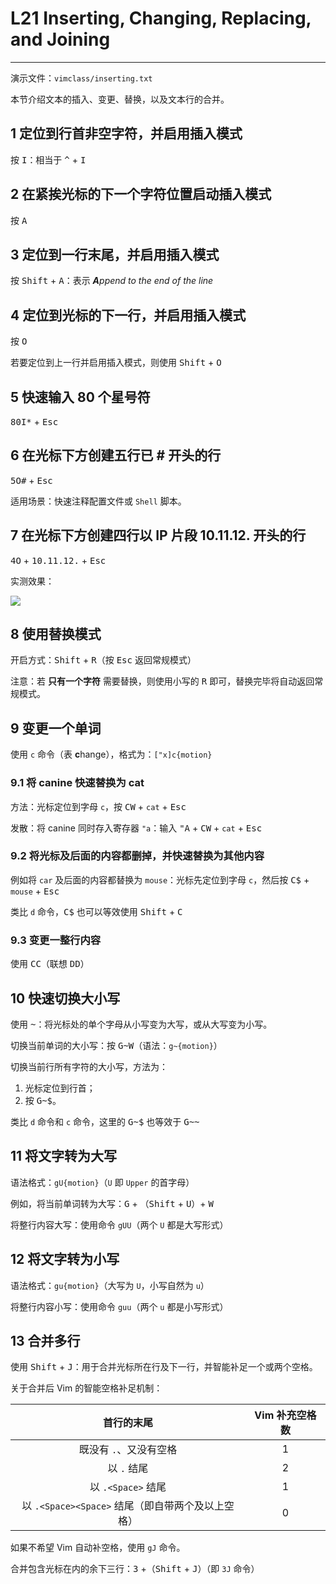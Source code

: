 # L21 Inserting, Changing, Replacing, and Joining
---

演示文件：`vimclass/inserting.txt`

本节介绍文本的插入、变更、替换，以及文本行的合并。



## 1 定位到行首非空字符，并启用插入模式

按 <kbd>I</kbd>：相当于 <kbd>^</kbd> + <kbd>I</kbd>



## 2 在紧挨光标的下一个字符位置启动插入模式

按 <kbd>A</kbd>



## 3 定位到一行末尾，并启用插入模式

按 <kbd>Shift</kbd> + <kbd>A</kbd>：表示 ***A**ppend to the end of the line*



## 4 定位到光标的下一行，并启用插入模式

按 <kbd>O</kbd>

若要定位到上一行并启用插入模式，则使用 <kbd>Shift</kbd> + <kbd>O</kbd>



## 5 快速输入 80 个星号符

<kbd>8</kbd><kbd>0</kbd><kbd>I</kbd><kbd>*</kbd> + <kbd>Esc</kbd>



## 6 在光标下方创建五行已 # 开头的行

<kbd>5</kbd><kbd>O</kbd><kbd>#</kbd> + <kbd>Esc</kbd>

适用场景：快速注释配置文件或 `Shell` 脚本。



## 7 在光标下方创建四行以 IP 片段 10.11.12. 开头的行

<kbd>4</kbd><kbd>O</kbd> + <kbd>10.11.12.</kbd> + <kbd>Esc</kbd>

实测效果：

![](../../masterJsFp2/assets/21-1.png)



## 8 使用替换模式

开启方式：<kbd>Shift</kbd> + <kbd>R</kbd>（按 <kbd>Esc</kbd> 返回常规模式）

注意：若 **只有一个字符** 需要替换，则使用小写的 <kbd>R</kbd> 即可，替换完毕将自动返回常规模式。



## 9 变更一个单词

使用 `c` 命令（表 **c**hange），格式为：`["x]c{motion}`



### 9.1 将 canine 快速替换为 cat

方法：光标定位到字母 `c`，按 <kbd>C</kbd><kbd>W</kbd> + `cat` + <kbd>Esc</kbd>

发散：将 canine 同时存入寄存器 `"a`：输入 <kbd>"</kbd><kbd>A</kbd> + <kbd>C</kbd><kbd>W</kbd> + `cat` + <kbd>Esc</kbd>



### 9.2 将光标及后面的内容都删掉，并快速替换为其他内容

例如将 `car` 及后面的内容都替换为 `mouse`：光标先定位到字母 `c`，然后按 <kbd>C</kbd><kbd>$</kbd> + `mouse` + <kbd>Esc</kbd>

类比 `d` 命令，<kbd>C</kbd><kbd>$</kbd> 也可以等效使用 <kbd>Shift</kbd> + <kbd>C</kbd>



### 9.3 变更一整行内容

使用 <kbd>C</kbd><kbd>C</kbd>（联想 <kbd>D</kbd><kbd>D</kbd>）



## 10 快速切换大小写

使用 <kbd>~</kbd>：将光标处的单个字母从小写变为大写，或从大写变为小写。

切换当前单词的大小写：按 <kbd>G</kbd><kbd>~</kbd><kbd>W</kbd>（语法：`g~{motion}`）

切换当前行所有字符的大小写，方法为：

1. 光标定位到行首；
2. 按 <kbd>G</kbd><kbd>~</kbd><kbd>$</kbd>。

类比 `d` 命令和 `c` 命令，这里的 <kbd>G</kbd><kbd>~</kbd><kbd>$</kbd> 也等效于 <kbd>G</kbd><kbd>~</kbd><kbd>~</kbd>



## 11 将文字转为大写

语法格式：`gU{motion}`（`U` 即 `Upper` 的首字母）

例如，将当前单词转为大写：<kbd>G</kbd> + （<kbd>Shift</kbd> + <kbd>U</kbd>）+ <kbd>W</kbd>

将整行内容大写：使用命令 `gUU`（两个 `U` 都是大写形式）



## 12 将文字转为小写

语法格式：`gu{motion}`（大写为 `U`，小写自然为 `u`）

将整行内容小写：使用命令 `guu`（两个 `u` 都是小写形式）



## 13 合并多行

使用 <kbd>Shift</kbd> + <kbd>J</kbd>：用于合并光标所在行及下一行，并智能补足一个或两个空格。

关于合并后 Vim 的智能空格补足机制：

| 首行的末尾 | Vim 补充空格数 |
| :--------: | :------------: |
|  既没有 `.`、又没有空格  | 1 |
| 以 `.` 结尾 | 2 |
| 以 `.<Space>` 结尾 | 1 |
| 以 `.<Space><Space>` 结尾（即自带两个及以上空格） | 0 |

如果不希望 Vim 自动补空格，使用 `gJ` 命令。

合并包含光标在内的余下三行：<kbd>3</kbd> +（<kbd>Shift</kbd> + <kbd>J</kbd>）（即 `3J` 命令）
